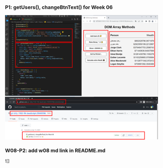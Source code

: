 ### P1: getUsers(), changeBtnText() for Week 06

![p1](p1.png)
![p1-1](p1-1.png)

### W08-P2: add w08 md link in README.md
![]